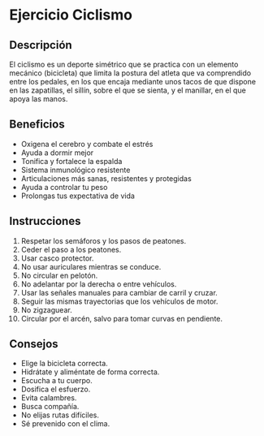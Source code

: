 # Ejercicio Ciclismo

## Descripción
El ciclismo es un deporte simétrico que se practica con un elemento mecánico (bicicleta) que limita la postura del atleta que va comprendido entre los pedales, en los que encaja mediante unos tacos de que dispone en las zapatillas, el sillín, sobre el que se sienta, y el manillar, en el que apoya las manos.

## Beneficios
- Oxigena el cerebro y combate el estrés
- Ayuda a dormir mejor
- Tonifica y fortalece la espalda
- Sistema inmunológico resistente
- Articulaciones más sanas, resistentes y protegidas
- Ayuda a controlar tu peso
- Prolongas tus expectativa de vida

## Instrucciones
1. Respetar los semáforos y los pasos de peatones.
2. Ceder el paso a los peatones.
3. Usar casco protector.
4. No usar auriculares mientras se conduce.
5. No circular en pelotón.
6. No adelantar por la derecha o entre vehículos.
7. Usar las señales manuales para cambiar de carril y cruzar.
8. Seguir las mismas trayectorias que los vehículos de motor.
9. No zigzaguear.
10. Circular por el arcén, salvo para tomar curvas en pendiente.

## Consejos
- Elige la bicicleta correcta.
- Hidrátate y aliméntate de forma correcta.
- Escucha a tu cuerpo.
- Dosifica el esfuerzo.
- Evita calambres.
- Busca compañía.
- No elijas rutas difíciles.
- Sé prevenido con el clima.